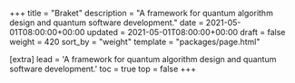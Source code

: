 +++
title = "Braket"
description = "A framework for quantum algorithm design and quantum software development."
date = 2021-05-01T08:00:00+00:00
updated = 2021-05-01T08:00:00+00:00
draft = false
weight = 420
sort_by = "weight"
template = "packages/page.html"

[extra]
lead = 'A framework for quantum algorithm design and quantum software development.'
toc = true
top = false
+++
